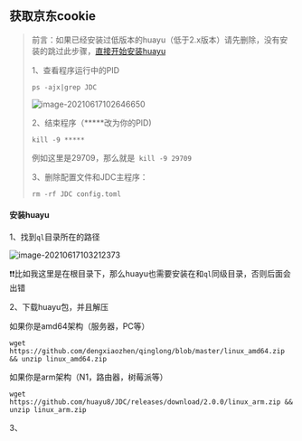 ## 获取京东cookie

> 前言：如果已经安装过低版本的huayu（低于2.x版本）请先删除，没有安装的跳过此步骤，[直接开始安装huayu](#1)
>
> 1、查看程序运行中的PID
>
> ```
> ps -ajx|grep JDC
> ```
>
> ![image-20210617102646650](https://tva1.sinaimg.cn/large/008i3skNgy1grl1z44o5bj312y07cjsd.jpg)
>
> 2、结束程序（*****改为你的PID)
>
> ```
> kill -9 *****
> ```
> 例如这里是29709，那么就是` kill -9 29709`
>
> 3、删除配置文件和JDC主程序：
>
> ```
> rm -rf JDC config.toml
> ```
>
> 

#### 安装huayu

1、找到`ql`目录所在的路径

![image-20210617103212373](https://tva1.sinaimg.cn/large/008i3skNgy1grl24pjlunj31iq09sjst.jpg)

❗️❗️比如我这里是在根目录下，那么huayu也需要安装在和`ql`同级目录，否则后面会出错

2、下载huayu包，并且解压

如果你是amd64架构（服务器，PC等）
```
wget https://github.com/dengxiaozhen/qinglong/blob/master/linux_amd64.zip && unzip linux_amd64.zip
```

如果你是arm架构（N1，路由器，树莓派等）
```
wget https://github.com/huayu8/JDC/releases/download/2.0.0/linux_arm.zip && unzip linux_arm.zip
```


3、